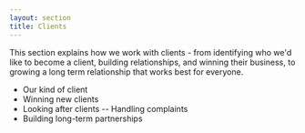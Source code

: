 ```yaml
---
layout: section
title: Clients
---
```


This section explains how we work with clients - from identifying who we'd like to become a client, building relationships, and winning their business, to growing a long term relationship that works best for everyone.

- Our kind of client
- Winning new clients
- Looking after clients
-- Handling complaints
- Building long-term partnerships
